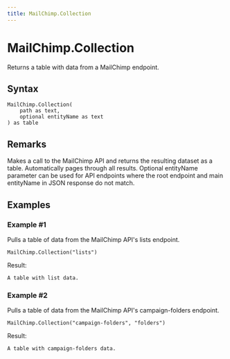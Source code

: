 ```yaml
---
title: MailChimp.Collection
---
```


# MailChimp.Collection


Returns a table with data from a MailChimp endpoint.


## Syntax

```powerquery
MailChimp.Collection(
    path as text,
    optional entityName as text
) as table
```


## Remarks

Makes a call to the MailChimp API and returns the resulting dataset as a table. Automatically pages through all results. Optional entityName parameter can be used for API endpoints where the root endpoint and main entityName in JSON response do not match.


## Examples

### Example #1 
Pulls a table of data from the MailChimp API&#39;s lists endpoint.
```powerquery
MailChimp.Collection("lists")
```

Result: 
```powerquery
A table with list data.
```


### Example #2 
Pulls a table of data from the MailChimp API&#39;s campaign-folders endpoint.
```powerquery
MailChimp.Collection("campaign-folders", "folders")
```

Result: 
```powerquery
A table with campaign-folders data.
```



